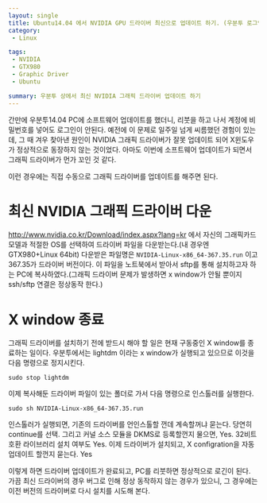 ```yaml
---
layout: single
title: Ubuntu14.04 에서 NVIDIA GPU 드라이버 최신으로 업데이트 하기. (우분투 로그인 안될 때 해결책)
category: 
 - Linux

tags:
 - NVIDIA
 - GTX980
 - Graphic Driver
 - Ubuntu

summary: 우분투 상에서 최신 NVIDIA 그래픽 드라이버 업데이트 하기
---
```


간만에 우분투14.04 PC에 소프트웨어 업데이트를 했더니, 리붓을 하고 나서 계정에 비밀번호를 넣어도 로그인이 안된다.
예전에 이 문제로 일주일 넘게 씨름했던 경험이 있는데, 그 때 겨우 찾아낸 원인이 NVIDIA 그래픽 드라이버가 잘못 업데이트 되어 X윈도우가 정상적으로 동장하지 않는 것이었다. 아마도 이번에 소프트웨어 업데이트가 되면서 그래픽 드라이버가 먼가 꼬인 것 같다.

이런 경우에는 직접 수동으로 그래픽 드라이버를 업데이트를 해주면 된다.

# 최신 NVIDIA 그래픽 드라이버 다운
<http://www.nvidia.co.kr/Download/index.aspx?lang=kr> 에서 자신의 그래픽카드 모델과 적절한 OS를 선택하여 드라이버 파일을 다운받는다.(내 경우엔 GTX980+Linux 64bit) 다운받은 파일명은 `NVIDIA-Linux-x86_64-367.35.run` 이고 367.35가 드라이버 버전이다. 이 파일을 노트북에서 받아서 sftp를 통해 설치하고자 하는 PC에 복사하였다.(그래픽 드라이버 문제가 발생하면 x window가 안될 뿐이지 ssh/sftp 연결은 정상동작 한다.)

# X window 종료
그래픽 드라이버를 설치하기 전에 받드시 해야 할 일은 현재 구동중인 X window를 종료하는 일이다. 우분투에서는 lightdm 이라는 x window가 실행되고 있으므로 이것을 다음 명령으로 정지시킨다.

`sudo stop lightdm`

이제 복사해둔 드라이버 파일이 있는 폴더로 가서 다음 명령으로 인스톨러를 실행한다.

`sudo sh NVIDIA-Linux-x86_64-367.35.run`

인스톨러가 실행되면, 기존의 드라이버를 언인스톨할 껀데 계속할꺼냐 묻는다. 당연히 continue를 선택.
그리고 커널 소스 모듈을 DKMS로 등록할껀지 물으면, Yes.
32비트 호환 라이브러리 설치 여부도 Yes.
이제 드라이버가 설치되고, X configration을 자동 업데이트 할껀지 묻는다. Yes

이렇게 하면 드라이버 업데이트가 완료되고, PC를 리붓하면 정상적으로 로긴이 된다. 가끔 최신 드라이버의 경우 버그로 인해 정상 동작하지 않는 경우가 있으니, 그 경우에는 이전 버전의 드라이버로 다시 설치를 시도해 본다.
